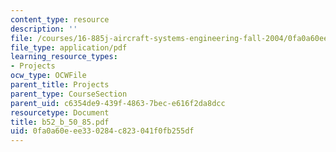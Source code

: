 ```yaml
---
content_type: resource
description: ''
file: /courses/16-885j-aircraft-systems-engineering-fall-2004/0fa0a60eee330284c823041f0fb255df_b52_b_50_85.pdf
file_type: application/pdf
learning_resource_types:
- Projects
ocw_type: OCWFile
parent_title: Projects
parent_type: CourseSection
parent_uid: c6354de9-439f-4863-7bec-e616f2da8dcc
resourcetype: Document
title: b52_b_50_85.pdf
uid: 0fa0a60e-ee33-0284-c823-041f0fb255df
---
```

